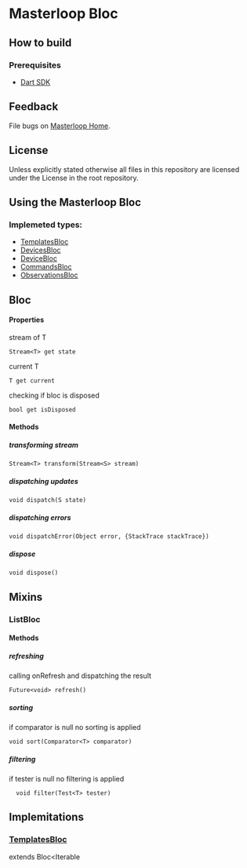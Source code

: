 # Masterloop Bloc

## How to build

### Prerequisites

- [Dart SDK](https://www.dartlang.org/)

## Feedback

File bugs on [Masterloop Home](https://github.com/orgs/Masterloop/projects/1).

## License

Unless explicitly stated otherwise all files in this repository are licensed under the License in the root repository.

## Using the Masterloop Bloc

### Implemeted types:

- [TemplatesBloc](#templatesBloc)
- [DevicesBloc](#devicesBloc)
- [DeviceBloc](#devicebloc)
- [CommandsBloc](#commandsbloc)
- [ObservationsBloc](#observationsbloc)

## Bloc

#### Properties

stream of T

```
Stream<T> get state
```

current T

```
T get current
```

checking if bloc is disposed

```
bool get isDisposed
```

#### Methods

##### transforming stream

```
Stream<T> transform(Stream<S> stream)
```

##### dispatching updates

```
void dispatch(S state)
```

##### dispatching errors

```
void dispatchError(Object error, {StackTrace stackTrace})
```

##### dispose

```
void dispose()
```

## Mixins

### ListBloc

#### Methods

##### refreshing

calling onRefresh and dispatching the result

```
Future<void> refresh()
```

##### sorting

if comparator is null no sorting is applied

```
void sort(Comparator<T> comparator)
```

##### filtering

if tester is null no filtering is applied

```
  void filter(Test<T> tester)
```

## Implemitations

### [TemplatesBloc](./lib/src/models/templates.dart)

extends Bloc<Iterable<Template>> with ListBloc

```
TemplatesBloc({
  //Called on templatesBloc.Refresh() and returns most updated list of templates
  Future<Iterable<Template>> onRefresh,
  //Comparator to use when sorting the templates
  Comparator<Template> comparator,
})
```

### [DevicesBloc](./lib/src/models/devices.dart)

extends Bloc<Iterable<Device>> with ListBloc

```
TemplatesBloc({
  //Called on devicesBloc.Refresh() and returns most updated list of devices
  Future<Iterable<Device>> onRefresh,
  //Comparator to use when sorting the devices
  Comparator<Device> comparator,
})
```

### [DeviceBloc](./lib/src/models/device.dart)

extends Bloc<Device>

```
DeviceBloc({
  //MID of device
  String mid,
  //Called on deviceBloc.Refresh() and returns most updated device
  ValueGetter<Future<Device>> onRefresh,
  //Implementation of send command
  SendCommand onSendCommand,
})
```

#### Methods

##### refreshing

```
Future<void> refresh()
```

##### sending commands

###### optional:

- arguments<br />
- expiresIn, defaults to 5 minutes

```
Future<bool> sendCommand({
  int id,
  Iterable<Map<String, dynamic>> arguments,
  Duration expiresIn = const Duration(minutes: 5),
})
```

### [CommandsBloc](<(./lib/src/models/commands.dart)>)

extends Bloc<Command> with ListBloc

```
CommandsBloc({
  //Called on commandsBloc.Refresh() and returns most updated commands, force update
  Future<Iterable<Command>> onRefresh,
  //Usually comming from deviceBloc.state.map((device)=> deivce.commands).distinct()
  Stream<Iterable<Command>> commands,
  //Comparator to use when sorting the commands
  Comparator<Command> comparator,
})
```

### [ObservationsBloc](./lib/src/models/observations.dart)

extends Bloc<ObservationState> with ListBloc

```
ObservationState({
    Observation observation;
    ObservationValue value;
})
```

```
ObservationsBloc({
  //Usually comming from observationsBloc.state.map((device)=> deivce.observations).distinct()
  Stream<Iterable<Observation>> observations,
  //Called on observationsBloc.Refresh() and returns most updated observations values, force update
  ValueGetter<Future<Iterable<ObservationValue>>> onRefresh,
  //Implemetation of subscribe
  SubscribeCallback<ObservationValue> subscribe,
  //Implemetation of unsubscribe
  UnsubscribeCallback unsubscribe,
  //Comparator to use when sorting the observations
  Comparator<ObservationState> comparator,
})
```

#### Methods

##### subscribing to observations

###### optional:

- init, indicates if values should be initialized

```
Future<void> subscribe({List<int> ids, bool init = false})
```

##### unsubscribing

```
Future<void> unsubscribe()
```

